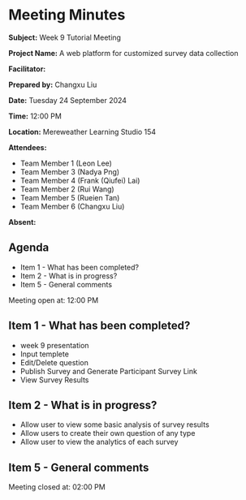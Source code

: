 

# Meeting Minutes

**Subject:** Week 9 Tutorial Meeting

**Project Name:** A web platform for customized survey data collection

**Facilitator:**

**Prepared by:** Changxu Liu

**Date:** Tuesday 24 September 2024

**Time:** 12:00 PM

**Location:** Mereweather Learning Studio 154

**Attendees:**
* Team Member 1 (Leon Lee)
* Team Member 3 (Nadya Png)
* Team Member 4 (Frank (Qiufei) Lai)
* Team Member 2 (Rui Wang)
* Team Member 5 (Rueien Tan)
* Team Member 6 (Changxu Liu)

**Absent:**

## Agenda

* Item 1 - What has been completed?
* Item 2 - What is in progress?
* Item 5 - General comments

Meeting open at: 12:00 PM

## Item 1 - What has been completed?
- week 9 presentation
- Input templete
- Edit/Delete question
- Publish Survey and Generate Participant Survey Link
- View Survey Results

## Item 2 - What is in progress?
- Allow user to view some basic analysis of survey results
- Allow users to create their own question of any type
- Allow user to view the analytics of each survey

## Item 5 - General comments

Meeting closed at:  02:00 PM

